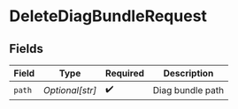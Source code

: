 # DeleteDiagBundleRequest


## Fields

| Field              | Type               | Required           | Description        |
| ------------------ | ------------------ | ------------------ | ------------------ |
| `path`             | *Optional[str]*    | :heavy_check_mark: | Diag bundle path   |